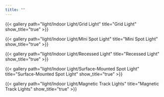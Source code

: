 ```yaml
---
title: ""
---
```


{{< gallery path="light/Indoor Light/Grid Light" title="Grid Light" show_title="true" >}}

{{< gallery path="light/Indoor Light/Mini Spot Light" title="Mini Spot Light" show_title="true" >}}

{{< gallery path="light/Indoor Light/Recessed Light" title="Recessed Light" show_title="true" >}}

{{< gallery path="light/Indoor Light/Surface-Mounted Spot Light" title="Surface-Mounted Spot Light" show_title="true" >}}

{{< gallery path="light/Indoor Light/Magnetic Track Lights" title="Magnetic Track Lights" show_title="true" >}}